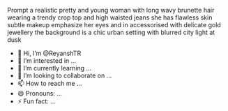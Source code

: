 Prompt a realistic pretty and young woman with long wavy brunette hair wearing a trendy crop top and high waisted jeans she has flawless skin subtle makeup emphasize her eyes and in accessorised with delicate gold jewellery the background is a chic urban setting with blurred city light at dusk
- 👋 Hi, I’m @ReyanshTR
- 👀 I’m interested in ...
- 🌱 I’m currently learning ...
- 💞️ I’m looking to collaborate on ...
- 📫 How to reach me ...
- 😄 Pronouns: ...
- ⚡ Fun fact: ...

<!---
ReyanshTR/ReyanshTR is a ✨ special ✨ repository because its `README.md` (this file) appears on your GitHub profile.
You can click the Preview link to take a look at your changes.
--->
